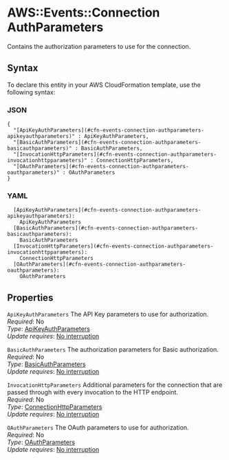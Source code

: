 # AWS::Events::Connection AuthParameters<a name="aws-properties-events-connection-authparameters"></a>

Contains the authorization parameters to use for the connection\.

## Syntax<a name="aws-properties-events-connection-authparameters-syntax"></a>

To declare this entity in your AWS CloudFormation template, use the following syntax:

### JSON<a name="aws-properties-events-connection-authparameters-syntax.json"></a>

```
{
  "[ApiKeyAuthParameters](#cfn-events-connection-authparameters-apikeyauthparameters)" : ApiKeyAuthParameters,
  "[BasicAuthParameters](#cfn-events-connection-authparameters-basicauthparameters)" : BasicAuthParameters,
  "[InvocationHttpParameters](#cfn-events-connection-authparameters-invocationhttpparameters)" : ConnectionHttpParameters,
  "[OAuthParameters](#cfn-events-connection-authparameters-oauthparameters)" : OAuthParameters
}
```

### YAML<a name="aws-properties-events-connection-authparameters-syntax.yaml"></a>

```
  [ApiKeyAuthParameters](#cfn-events-connection-authparameters-apikeyauthparameters): 
    ApiKeyAuthParameters
  [BasicAuthParameters](#cfn-events-connection-authparameters-basicauthparameters): 
    BasicAuthParameters
  [InvocationHttpParameters](#cfn-events-connection-authparameters-invocationhttpparameters): 
    ConnectionHttpParameters
  [OAuthParameters](#cfn-events-connection-authparameters-oauthparameters): 
    OAuthParameters
```

## Properties<a name="aws-properties-events-connection-authparameters-properties"></a>

`ApiKeyAuthParameters`  <a name="cfn-events-connection-authparameters-apikeyauthparameters"></a>
The API Key parameters to use for authorization\.  
*Required*: No  
*Type*: [ApiKeyAuthParameters](aws-properties-events-connection-apikeyauthparameters.md)  
*Update requires*: [No interruption](https://docs.aws.amazon.com/AWSCloudFormation/latest/UserGuide/using-cfn-updating-stacks-update-behaviors.html#update-no-interrupt)

`BasicAuthParameters`  <a name="cfn-events-connection-authparameters-basicauthparameters"></a>
The authorization parameters for Basic authorization\.  
*Required*: No  
*Type*: [BasicAuthParameters](aws-properties-events-connection-basicauthparameters.md)  
*Update requires*: [No interruption](https://docs.aws.amazon.com/AWSCloudFormation/latest/UserGuide/using-cfn-updating-stacks-update-behaviors.html#update-no-interrupt)

`InvocationHttpParameters`  <a name="cfn-events-connection-authparameters-invocationhttpparameters"></a>
Additional parameters for the connection that are passed through with every invocation to the HTTP endpoint\.  
*Required*: No  
*Type*: [ConnectionHttpParameters](aws-properties-events-connection-connectionhttpparameters.md)  
*Update requires*: [No interruption](https://docs.aws.amazon.com/AWSCloudFormation/latest/UserGuide/using-cfn-updating-stacks-update-behaviors.html#update-no-interrupt)

`OAuthParameters`  <a name="cfn-events-connection-authparameters-oauthparameters"></a>
The OAuth parameters to use for authorization\.  
*Required*: No  
*Type*: [OAuthParameters](aws-properties-events-connection-oauthparameters.md)  
*Update requires*: [No interruption](https://docs.aws.amazon.com/AWSCloudFormation/latest/UserGuide/using-cfn-updating-stacks-update-behaviors.html#update-no-interrupt)